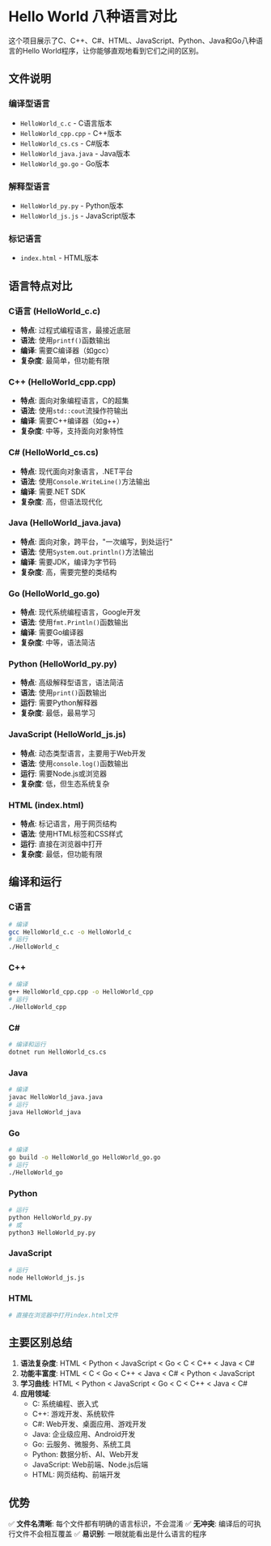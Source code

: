 # Hello World 八种语言对比

这个项目展示了C、C++、C#、HTML、JavaScript、Python、Java和Go八种语言的Hello World程序，让你能够直观地看到它们之间的区别。

## 文件说明

### 编译型语言
- `HelloWorld_c.c` - C语言版本
- `HelloWorld_cpp.cpp` - C++版本  
- `HelloWorld_cs.cs` - C#版本
- `HelloWorld_java.java` - Java版本
- `HelloWorld_go.go` - Go版本

### 解释型语言
- `HelloWorld_py.py` - Python版本
- `HelloWorld_js.js` - JavaScript版本

### 标记语言
- `index.html` - HTML版本

## 语言特点对比

### C语言 (HelloWorld_c.c)
- **特点**: 过程式编程语言，最接近底层
- **语法**: 使用`printf()`函数输出
- **编译**: 需要C编译器（如gcc）
- **复杂度**: 最简单，但功能有限

### C++ (HelloWorld_cpp.cpp)
- **特点**: 面向对象编程语言，C的超集
- **语法**: 使用`std::cout`流操作符输出
- **编译**: 需要C++编译器（如g++）
- **复杂度**: 中等，支持面向对象特性

### C# (HelloWorld_cs.cs)
- **特点**: 现代面向对象语言，.NET平台
- **语法**: 使用`Console.WriteLine()`方法输出
- **编译**: 需要.NET SDK
- **复杂度**: 高，但语法现代化

### Java (HelloWorld_java.java)
- **特点**: 面向对象，跨平台，"一次编写，到处运行"
- **语法**: 使用`System.out.println()`方法输出
- **编译**: 需要JDK，编译为字节码
- **复杂度**: 高，需要完整的类结构

### Go (HelloWorld_go.go)
- **特点**: 现代系统编程语言，Google开发
- **语法**: 使用`fmt.Println()`函数输出
- **编译**: 需要Go编译器
- **复杂度**: 中等，语法简洁

### Python (HelloWorld_py.py)
- **特点**: 高级解释型语言，语法简洁
- **语法**: 使用`print()`函数输出
- **运行**: 需要Python解释器
- **复杂度**: 最低，最易学习

### JavaScript (HelloWorld_js.js)
- **特点**: 动态类型语言，主要用于Web开发
- **语法**: 使用`console.log()`函数输出
- **运行**: 需要Node.js或浏览器
- **复杂度**: 低，但生态系统复杂

### HTML (index.html)
- **特点**: 标记语言，用于网页结构
- **语法**: 使用HTML标签和CSS样式
- **运行**: 直接在浏览器中打开
- **复杂度**: 最低，但功能有限

## 编译和运行

### C语言
```bash
# 编译
gcc HelloWorld_c.c -o HelloWorld_c
# 运行
./HelloWorld_c
```

### C++
```bash
# 编译
g++ HelloWorld_cpp.cpp -o HelloWorld_cpp
# 运行
./HelloWorld_cpp
```

### C#
```bash
# 编译和运行
dotnet run HelloWorld_cs.cs
```

### Java
```bash
# 编译
javac HelloWorld_java.java
# 运行
java HelloWorld_java
```

### Go
```bash
# 编译
go build -o HelloWorld_go HelloWorld_go.go
# 运行
./HelloWorld_go
```

### Python
```bash
# 运行
python HelloWorld_py.py
# 或
python3 HelloWorld_py.py
```

### JavaScript
```bash
# 运行
node HelloWorld_js.js
```

### HTML
```bash
# 直接在浏览器中打开index.html文件
```

## 主要区别总结

1. **语法复杂度**: HTML < Python < JavaScript < Go < C < C++ < Java < C#
2. **功能丰富度**: HTML < C < Go < C++ < Java < C# < Python < JavaScript
3. **学习曲线**: HTML < Python < JavaScript < Go < C < C++ < Java < C#
4. **应用领域**: 
   - C: 系统编程、嵌入式
   - C++: 游戏开发、系统软件
   - C#: Web开发、桌面应用、游戏开发
   - Java: 企业级应用、Android开发
   - Go: 云服务、微服务、系统工具
   - Python: 数据分析、AI、Web开发
   - JavaScript: Web前端、Node.js后端
   - HTML: 网页结构、前端开发

## 优势

✅ **文件名清晰**: 每个文件都有明确的语言标识，不会混淆
✅ **无冲突**: 编译后的可执行文件不会相互覆盖
✅ **易识别**: 一眼就能看出是什么语言的程序 
